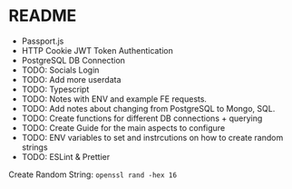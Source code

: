 # README

- Passport.js
- HTTP Cookie JWT Token Authentication
- PostgreSQL DB Connection
- TODO: Socials Login
- TODO: Add more userdata
- TODO: Typescript
- TODO: Notes with ENV and example FE requests.
- TODO: Add notes about changing from PostgreSQL to Mongo, SQL.
- TODO: Create functions for different DB connections + querying
- TODO: Create Guide for the main aspects to configure
- TODO: ENV variables to set and instrcutions on how to create random strings
- TODO: ESLint & Prettier


Create Random String: `openssl rand -hex 16`
